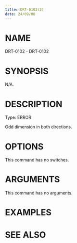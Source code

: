 ```yaml
---
title: DRT-0102(2)
date: 24/09/08
---
```


# NAME

DRT-0102 - DRT-0102

# SYNOPSIS

N/A.

# DESCRIPTION

Type: ERROR

Odd dimension in both directions.

# OPTIONS

This command has no switches.

# ARGUMENTS

This command has no arguments.

# EXAMPLES

# SEE ALSO
